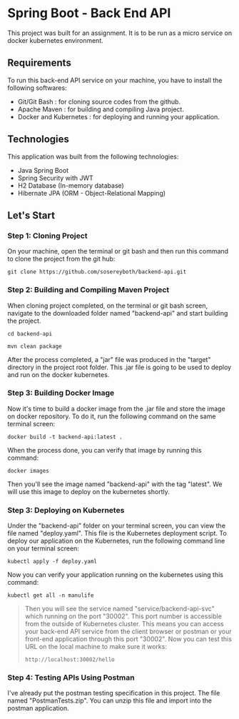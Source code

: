 # Spring Boot - Back End API

This project was built for an assignment. It is to be run as a micro service on docker kubernetes environment.

## Requirements
To run this back-end API service on your machine, you have to install the following softwares:
* Git/Git Bash : for cloning source codes from the github.
* Apache Maven : for building and compiling Java project.
* Docker and Kubernetes : for deploying and running your application.

## Technologies
This application was built from the following technologies:
* Java Spring Boot
* Spring Security with JWT
* H2 Database (In-memory database)
* Hibernate JPA (ORM - Object-Relational Mapping)

## Let's Start
### Step 1: Cloning Project
On your machine, open the terminal or git bash and then run this command to clone the project from the git hub:
```
git clone https://github.com/sosereyboth/backend-api.git
```
### Step 2: Building and Compiling Maven Project
When cloning project completed, on the terminal or git bash screen, navigate to the downloaded folder named "backend-api" and start building the project.
```
cd backend-api

mvn clean package 
```
After the process completed, a "jar" file was produced in the "target" directory in the project root folder. This .jar file is going to be used to deploy and run on the docker kubernetes.
### Step 3: Building Docker Image
Now it's time to build a docker image from the .jar file and store the image on docker repository. To do it, run the following command on the same terminal screen:
```
docker build -t backend-api:latest .
```
When the process done, you can verify that image by running this command:
```
docker images
```
Then you'll see the image named "backend-api" with the tag "latest". We will use this image to deploy on the kubernetes shortly.

### Step 3: Deploying on Kubernetes
Under the "backend-api" folder on your terminal screen, you can view the file named "deploy.yaml". This file is the Kubernetes deployment script. To deploy our application on the Kubernetes, run the following command line on your terminal screen:
```
kubectl apply -f deploy.yaml
```
Now you can verify your application running on the kubernetes using this command:
```
kubectl get all -n manulife
```
> Then you will see the service named "service/backend-api-svc" which running on the port "30002". This port number is accessible from the outside of Kubernetes cluster. This means you can access your back-end API service from the client browser or postman or your front-end application through this port "30002".
Now you can test this URL on the local machine to make sure it works:
> ```
> http://localhost:30002/hello
> ```

### Step 4: Testing APIs Using Postman
I've already put the postman testing specification in this project. The file named "PostmanTests.zip". You can unzip this file and import into the postman application.

